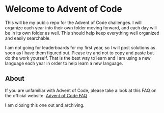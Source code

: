 # Welcome to Advent of Code 
This will be my public repo for the Advent of Code challenges. I will organize each year into their own folder moving forward, and each day will be in its own folder as well. This should help keep everything well organized and easily searchable. 

I am not going for leaderboards for my first year, so I will post solutions as soon as I have them figured out. Please try and not to copy and paste but do the work yourself. That is the best way to learn and I am using a new language each year in order to help learn a new language. 

## About
If you are unfamiliar with Advent of Code, please take a look at this FAQ on the official website: [Advent of Code FAQ](https://adventofcode.com/2023/about) 

I am closing this one out and archiving.


